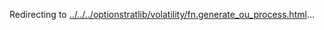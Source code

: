 Redirecting to
[../../../optionstratlib/volatility/fn.generate_ou_process.html](../../../optionstratlib/volatility/fn.generate_ou_process.html)\...
